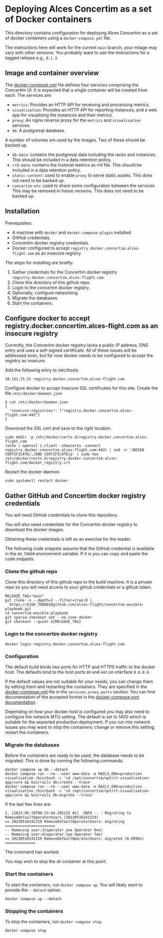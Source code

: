 # Deploying Alces Concertim as a set of Docker containers

This directory contains configuration for deploying Alces Concertim as a set of
docker containers using a `docker-compose.yml` file.

The instructions here will work for the current `main` branch, your milage may
vary with other versions.  You probably want to use the instructions for a
tagged release e.g., `0.1.3`.

## Image and container overview

The [docker-compose.yml](docker-compose.yml) file defines four services
comprising the Concertim UI. It is expected that a single container will be
created from each. The services are:

* `metrics`: Provides an HTTP API for receiving and processing metrics.
* `visualisation`: Provides an HTTP API for reporting instances; and a web app
  for visualising the instances and their metrics.
* `proxy`: An nginx reverse proxy for the `metrics` and `visualisation`
  services.
* `db`: A postgresql database.

A number of volumes are used by the images.  Two of these should be backed up.

* `db-data`: contains the postgresql data including the racks and instances.
  This should be included in a data retention policy.
* `rrd-data`: contains the historial metrics as rrd file.  This should be
  included in a data retention policy.
* `static-content`: used to enable `proxy` to serve static assets.  This does
  not need to be backed up.
* `concertim-etc`: used to share some configuration between the services.  This
  may be removed in future versions.  This does not need to be backed up.

## Installation

Prerequisites:

* A machine with `docker` and `docker-compose-plugin` installed.
* GitHub credentials.
* Concertim docker registry credentials.
* Docker configured to accept `registry.docker.concertim.alces-flight.com` as
  an insecure registry.

The steps for installing are briefly:

1. Gather credentials for the Concertim docker registry
   `registry.docker.concertim.alces-flight.com`.
2. Clone this directory of this github repo.
3. Login to the concertim docker registry.
4. Optionally, configure networking.
5. Migrate the databases.
6. Start the containers.


## Configure docker to accept registry.docker.concertim.alces-flight.com as an insecure registry

Currently, the Concertim docker registry lacks a public IP address, DNS entry
and uses a self-signed certificate.  All of these issues will be addressed
soon, but for now docker needs to be configured to accept the registry as
insecure.

Add the following entry to /etc/hosts

```
10.151.15.51 registry.docker.concertim.alces-flight.com
```

Configure docker to accept insecure SSL certificates for this site.  Create the file `/etc/docker/daemon.json`

```
$ cat /etc/docker/daemon.json 
{
  "insecure-registries": ["registry.docker.concertim.alces-flight.com:443"]
}
```

Download the SSL cert and save to the right location.

```
sudo mkdir -p /etc/docker/certs.d/registry.docker.concertim.alces-flight.com
(echo | openssl s_client -showcerts -connect registry.docker.concertim.alces-flight.com:443) | sed -n '/BEGIN CERTIFICATE/,/END CERTIFICATE/p' | sudo tee /etc/docker/certs.d/registry.docker.concertim.alces-flight.com/docker_registry.crt
```

Restart the docker daemon

```
sudo systemctl restart docker
```

## Gather GitHub and Concertim docker registry credentials

You will need GitHub credentials to clone this repository.

You will also need credentials for the Concertim docker registry to download
the docker images.

Obtaining these credentials is left as an exercise for the reader.

The following code snippets assume that the GitHub credential is available in
the `GH_TOKEN` environment variable.  If it is you can copy and paste the code
snippets.

### Clone the github repo

Clone this directory of this github repo to the build machine.  It is a private
repo so you will need access to your github credentials or a github token.

```
RELEASE_TAG="main"
git clone -n --depth=1 --filter=tree:0 \
  https://${GH_TOKEN}@github.com/alces-flight/concertim-ansible-playbook.git
cd concertim-ansible-playbook
git sparse-checkout set --no-cone docker
git checkout --quiet ${RELEASE_TAG}
```

### Login to the concertim docker registry

```
docker login registry.docker.concertim.alces-flight.com
```


### Configuration

The default build binds two ports for HTTP and HTTPS traffic to the docker
host.  The defaults bind to the host ports `80` and `443` on interface
`0.0.0.0`.

If the default values are not suitable for your needs, you can change them by
editing them and restarting the containers. They are specified in the
[docker-compose.yml](docker-compose.yml#L30) file in the `services.proxy.ports`
section.  You can find documentation of the accepted format in the
[docker-compose port
documentation](https://docs.docker.com/compose/compose-file/compose-file-v3/#ports).

Depending on how your docker host is configured you may also need to configure
the network MTU setting.  The default is set to 1400 which is suitable for the
expected production deployment.  If you run into network issues you may want to
stop the containers; change or remove this setting; restart the containers.


### Migrate the databases

Before the containers are ready to be used, the database needs to be migrated.
This is done by running the following commands.

```
docker compose up db --detach
docker compose run --rm --user www-data -e RAILS_ENV=production visualisation /bin/bash -c 'cd /opt/concertim/opt/ct-visualisation-app/core && bin/rails db:create --trace'
docker compose run --rm --user www-data -e RAILS_ENV=production visualisation /bin/bash -c 'cd /opt/concertim/opt/ct-visualisation-app/core && bin/rails db:migrate --trace'
```

If the last few lines are:

```
I, [2023-05-19T00:33:44.295125 #1]  INFO -- : Migrating to RemoveDefaultOperatorUsers (20230510141319)
== 20230510141319 RemoveDefaultOperatorUsers: migrating =======================
-- Removing user:3(operator_one Operator One)
-- Removing user:4(operator_two Operator Two)
== 20230510141319 RemoveDefaultOperatorUsers: migrated (0.0999s) ==============
```

The command has worked.

You may wish to stop the `db` container at this point.


### Start the containers

To start the containers, run `docker compose up`. You will likely want to
provide the `--detach` option.

```
docker compose up --detach
```

### Stopping the containers

To stop the containers, run `docker compose stop`.

```
docker compose stop
```
